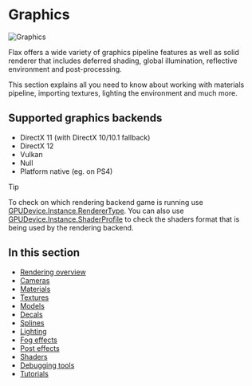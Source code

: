 # Graphics

![Graphics](media/title.jpg)

Flax offers a wide variety of graphics pipeline features as well as solid renderer that includes deferred shading, global illumination, reflective environment and post-processing.

This section explains all you need to know about working with materials pipeline, importing textures, lighting the environment and much more.

## Supported graphics backends

* DirectX 11 (with DirectX 10/10.1 fallback)
* DirectX 12
* Vulkan
* Null
* Platform native (eg. on PS4)

> [!TIP]
> To check on which rendering backend game is running use [GPUDevice.Instance.RendererType](https://docs.flaxengine.com/api/FlaxEngine.GPUDevice.html#FlaxEngine_GPUDevice_RendererType). You can also use [GPUDevice.Instance.ShaderProfile](https://docs.flaxengine.com/api/FlaxEngine.GPUDevice.html#FlaxEngine_GPUDevice_ShaderProfile) to check the shaders format that is being used by the rendering backend.

## In this section

* [Rendering overview](overview/index.md)
* [Cameras](cameras/index.md)
* [Materials](materials/index.md)
* [Textures](textures/index.md)
* [Models](models/index.md)
* [Decals](decals/index.md)
* [Splines](splines/index.md)
* [Lighting](lighting/index.md)
* [Fog effects](fog-effects/index.md)
* [Post effects](post-effects/index.md)
* [Shaders](shaders/index.md)
* [Debugging tools](debugging-tools/index.md)
* [Tutorials](tutorials/index.md)
